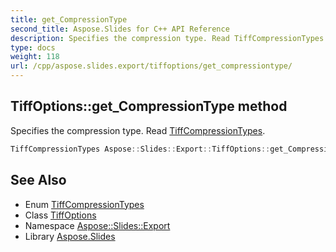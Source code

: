```yaml
---
title: get_CompressionType
second_title: Aspose.Slides for C++ API Reference
description: Specifies the compression type. Read TiffCompressionTypes.
type: docs
weight: 118
url: /cpp/aspose.slides.export/tiffoptions/get_compressiontype/
---
```

## TiffOptions::get_CompressionType method


Specifies the compression type. Read [TiffCompressionTypes](../../tiffcompressiontypes/).

```cpp
TiffCompressionTypes Aspose::Slides::Export::TiffOptions::get_CompressionType() override
```

## See Also

* Enum [TiffCompressionTypes](../../tiffcompressiontypes/)
* Class [TiffOptions](../)
* Namespace [Aspose::Slides::Export](../../)
* Library [Aspose.Slides](../../../)
